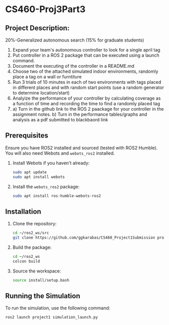 # CS460-Proj3Part3

## Project Description: 

20%-Generalized autonomous search (15% for graduate students)
1. Expand your team's autonomous controller to look for a single april tag
2. Put controller in a ROS 2 package that can be executed using a launch command.
3. Document the executing of the controller in a README.md
4. Choose two of the attached simulated indoor environments, randomly place a tag on a wall or furntiture
5. Run 3 trials of 10 minutes in each of two environments with tags placed in different places and with random start points (use a random generator to determine location/start)
6. Analyize the performance of your controller by calculating coverage as a function of time and recording the time to find a randomly placed tag
7. a) Turn in the github link to the ROS 2 paackage for your controller in the assignment notes. b) Turn in the performance tables/graphs and analysis as a pdf submitted to blackbaord link




## Prerequisites

Ensure you have ROS2 installed and sourced (tested with ROS2 Humble). You will also need Webots and `webots_ros2` installed.

1. Install Webots if you haven't already:
    ```bash
    sudo apt update
    sudo apt install webots
    ```

2. Install the `webots_ros2` package:
    ```bash
    sudo apt install ros-humble-webots-ros2
    ```

## Installation

1. Clone the repository:
    ```bash
    cd ~/ros2_ws/src
    git clone https://github.com/ggkarabas/CS460_Project1Submission project1
    ```

2. Build the package:
    ```bash
    cd ~/ros2_ws
    colcon build
    ```

3. Source the workspace:
    ```bash
    source install/setup.bash
    ```

## Running the Simulation

To run the simulation, use the following command:

```bash
ros2 launch project1 simulation_launch.py
```
